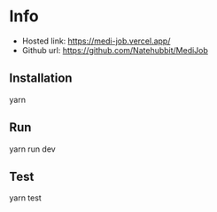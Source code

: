 # Info

- Hosted link: https://medi-job.vercel.app/
- Github url: https://github.com/Natehubbit/MediJob

## Installation

yarn

## Run

yarn run dev

## Test

yarn test
